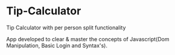 # Tip-Calculator
Tip Calculator with per person split functionality 

App developed to clear & master the concepts of Javascript(Dom Manipulation, Basic Login and Syntax's).

